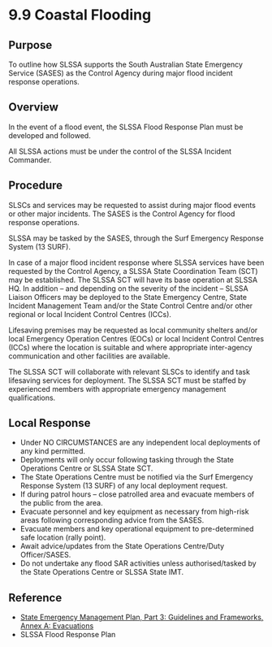 # 9.9 Coastal Flooding

## Purpose

To outline how SLSSA supports the South Australian State Emergency Service (SASES) as the Control Agency during major flood incident response operations.

## Overview

In the event of a flood event, the SLSSA Flood Response Plan must be developed and followed.

All SLSSA actions must be under the control of the SLSSA Incident Commander.

## Procedure

SLSCs and services may be requested to assist during major flood events or other major incidents. The SASES is the Control Agency for flood response operations.

SLSSA may be tasked by the SASES, through the Surf Emergency Response System (13 SURF).

In case of a major flood incident response where SLSSA services have been requested by the Control Agency, a SLSSA State Coordination Team (SCT) may be established. The SLSSA SCT will have its base operation at SLSSA HQ. In addition – and depending on the severity of the incident – SLSSA Liaison Officers may be deployed to the State Emergency Centre, State Incident Management Team and/or the State Control Centre and/or other regional or local Incident Control Centres (ICCs).

Lifesaving premises may be requested as local community shelters and/or local Emergency Operation Centres (EOCs) or local Incident Control Centres (ICCs) where the location is suitable and where appropriate inter-agency communication and other facilities are available.

The SLSSA SCT will collaborate with relevant SLSCs to identify and task lifesaving services for deployment. The SLSSA SCT must be staffed by experienced members with appropriate emergency management qualifications.

## Local Response

- Under NO CIRCUMSTANCES are any independent local deployments of any kind permitted.
- Deployments will only occur following tasking through the State Operations Centre or SLSSA State SCT.
- The State Operations Centre must be notified via the Surf Emergency Response System (13 SURF) of any local deployment request.
- If during patrol hours – close patrolled area and evacuate members of the public from the area.
- Evacuate personnel and key equipment as necessary from high-risk areas following corresponding advice from the SASES.
- Evacuate members and key operational equipment to pre-determined safe location (rally point).
- Await advice/updates from the State Operations Centre/Duty Officer/SASES.
- Do not undertake any flood SAR activities unless authorised/tasked by the State Operations Centre or SLSSA State IMT.

## Reference

- [State Emergency Management Plan, Part 3: Guidelines and Frameworks, Annex A: Evacuations](https://www.dpc.sa.gov.au/responsibilities/security-emergency-and-recovery-management/state-emergency-management-plan/SEMP-Part-3-Associated-Plans.pdf)
- SLSSA Flood Response Plan